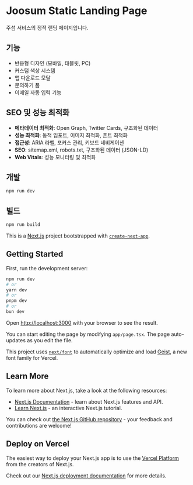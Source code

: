 # Joosum Static Landing Page

주섬 서비스의 정적 랜딩 페이지입니다.

## 기능

- 반응형 디자인 (모바일, 태블릿, PC)
- 커스텀 색상 시스템
- 앱 다운로드 모달
- 문의하기 폼
- 이메일 자동 입력 기능

## SEO 및 성능 최적화

- **메타데이터 최적화**: Open Graph, Twitter Cards, 구조화된 데이터
- **성능 최적화**: 동적 임포트, 이미지 최적화, 폰트 최적화
- **접근성**: ARIA 라벨, 포커스 관리, 키보드 네비게이션
- **SEO**: sitemap.xml, robots.txt, 구조화된 데이터 (JSON-LD)
- **Web Vitals**: 성능 모니터링 및 최적화

## 개발

```bash
npm run dev
```

## 빌드

```bash
npm run build
```

This is a [Next.js](https://nextjs.org) project bootstrapped with [`create-next-app`](https://nextjs.org/docs/app/api-reference/cli/create-next-app).

## Getting Started

First, run the development server:

```bash
npm run dev
# or
yarn dev
# or
pnpm dev
# or
bun dev
```

Open [http://localhost:3000](http://localhost:3000) with your browser to see the result.

You can start editing the page by modifying `app/page.tsx`. The page auto-updates as you edit the file.

This project uses [`next/font`](https://nextjs.org/docs/app/building-your-application/optimizing/fonts) to automatically optimize and load [Geist](https://vercel.com/font), a new font family for Vercel.

## Learn More

To learn more about Next.js, take a look at the following resources:

- [Next.js Documentation](https://nextjs.org/docs) - learn about Next.js features and API.
- [Learn Next.js](https://nextjs.org/learn) - an interactive Next.js tutorial.

You can check out [the Next.js GitHub repository](https://github.com/vercel/next.js) - your feedback and contributions are welcome!

## Deploy on Vercel

The easiest way to deploy your Next.js app is to use the [Vercel Platform](https://vercel.com/new?utm_medium=default-template&filter=next.js&utm_source=create-next-app&utm_campaign=create-next-app-readme) from the creators of Next.js.

Check out our [Next.js deployment documentation](https://nextjs.org/docs/app/building-your-application/deploying) for more details.
